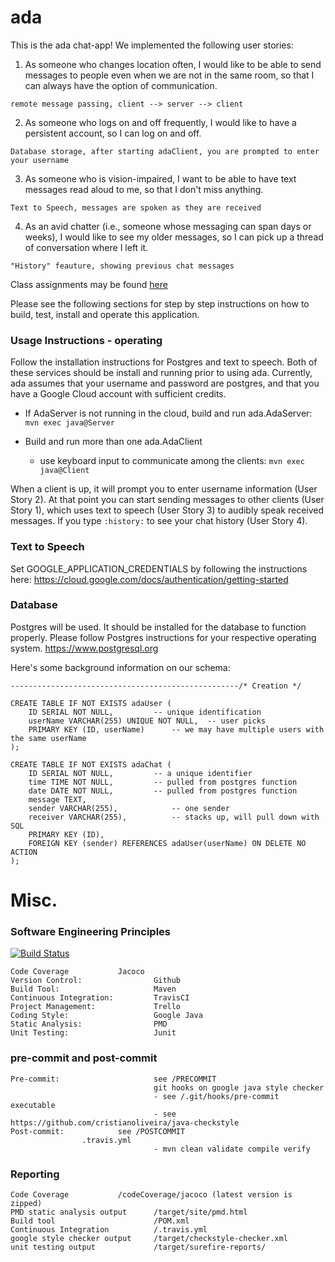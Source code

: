 # ada

This is the ada chat-app! We implemented the following user stories: 

1. As someone who changes location often, I would like to be able to send messages to people even when we are not in the same room, so that I can always have the option of communication.

```
remote message passing, client --> server --> client
```

2. As someone who logs on and off frequently, I would like to have a persistent account, so I can log on and off.

```
Database storage, after starting adaClient, you are prompted to enter your username
```

3. As someone who is vision-impaired, I want to be able to have text messages read aloud to me, so that I don't miss anything.

```
Text to Speech, messages are spoken as they are received
```

4. As an avid chatter (i.e., someone whose messaging can span days or weeks), I would like to see my older messages, so I can pick up a thread of conversation where I left it.

```
"History" feauture, showing previous chat messages
```

Class assignments may be found [here](https://github.com/LooseScruz/ada/tree/master/4156_submissions)

Please see the following sections for step by step instructions on how to build, test, install and operate this application.

### Usage Instructions - operating
Follow the installation instructions for Postgres and text to speech. Both of these services should be install and running prior to using ada. Currently, ada assumes that your username and password are postgres, and that you have a Google Cloud account with sufficient credits.  

- If AdaServer is not running in the cloud, build and run ada.AdaServer:
```mvn exec java@Server```

- Build and run more than one ada.AdaClient
    - use keyboard input to communicate among the clients:
```mvn exec java@Client```

When a client is up, it will prompt you to enter username information (User Story 2). At that point you can start sending messages to other clients (User Story 1), which uses text to speech (User Story 3) to audibly speak received messages. If you type `:history:` to see your chat history (User Story 4).

### Text to Speech

Set GOOGLE_APPLICATION_CREDENTIALS by following the instructions here:
https://cloud.google.com/docs/authentication/getting-started

### Database 

Postgres will be used. It should be installed for the database to function properly. Please follow Postgres instructions for your respective operating system. https://www.postgresql.org

Here's some background information on our schema:
```$sql
---------------------------------------------------/* Creation */

CREATE TABLE IF NOT EXISTS adaUser (
	ID SERIAL NOT NULL,			-- unique identification 
	userName VARCHAR(255) UNIQUE NOT NULL, 	-- user picks
	PRIMARY KEY (ID, userName)		-- we may have multiple users with the same userName
);

CREATE TABLE IF NOT EXISTS adaChat (
	ID SERIAL NOT NULL,			-- a unique identifier
	time TIME NOT NULL,			-- pulled from postgres function
	date DATE NOT NULL,			-- pulled from postgres function
	message TEXT,		
	sender VARCHAR(255),			-- one sender
	receiver VARCHAR(255),			-- stacks up, will pull down with SQL
	PRIMARY KEY (ID),
	FOREIGN KEY (sender) REFERENCES adaUser(userName) ON DELETE NO ACTION
);
```


# Misc.

### Software Engineering Principles 
[![Build Status](https://travis-ci.org/LooseScruz/ada.svg?branch=master)](https://travis-ci.org/LooseScruz/ada)


```$xslt
Code Coverage			Jacoco
Version Control:                Github
Build Tool:                     Maven 
Continuous Integration:         TravisCI
Project Management:             Trello
Coding Style:                   Google Java
Static Analysis:                PMD
Unit Testing:                   Junit
```

### pre-commit and post-commit

```$xslt
Pre-commit:                     see /PRECOMMIT
                                git hooks on google java style checker 
                                - see /.git/hooks/pre-commit executable
                                - see https://github.com/cristianoliveira/java-checkstyle
Post-commit:			see /POSTCOMMIT
				.travis.yml 
                                - mvn clean validate compile verify
```

### Reporting

```$xslt
Code Coverage			/codeCoverage/jacoco (latest version is zipped)
PMD static analysis output      /target/site/pmd.html 
Build tool                      /POM.xml
Continuous Integration          /.travis.yml          
google style checker output     /target/checkstyle-checker.xml 
unit testing output             /target/surefire-reports/ 
```
